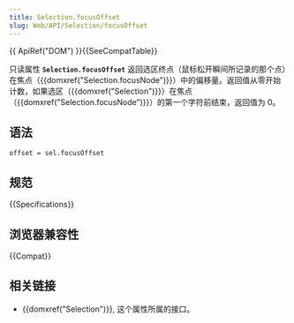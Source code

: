 ```yaml
---
title: Selection.focusOffset
slug: Web/API/Selection/focusOffset
---
```


{{ ApiRef("DOM") }}{{SeeCompatTable}}

只读属性 **`Selection.focusOffset`** 返回选区终点（鼠标松开瞬间所记录的那个点）在焦点（{{domxref("Selection.focusNode")}}）中的偏移量。返回值从零开始计数，如果选区（{{domxref("Selection")}}）在焦点（{{domxref("Selection.focusNode")}}）的第一个字符前结束，返回值为 0。

## 语法

```plain
offset = sel.focusOffset
```

## 规范

{{Specifications}}

## 浏览器兼容性

{{Compat}}

## 相关链接

- {{domxref("Selection")}}, 这个属性所属的接口。
